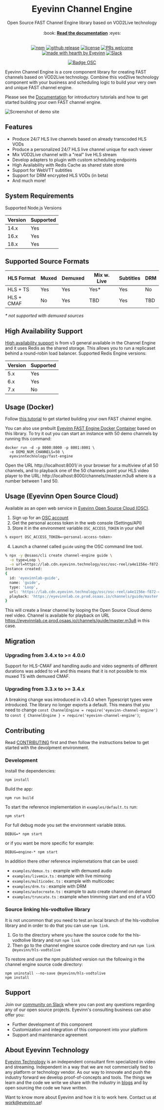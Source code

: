 <h1 align="center">
  Eyevinn Channel Engine
</h1>
<div align="center">
  Open Source FAST Channel Engine library based on VOD2Live technology
  <br/>
  <br/>
  :book: <b><a href="https://vod2live.docs.eyevinn.technology">Read the documentation</a></b> :eyes:
</div>

<div align="center">
  <br/>

  [![npm](https://img.shields.io/npm/v/eyevinn-channel-engine?style=flat-square)](https://www.npmjs.com/package/eyevinn-channel-engine)
  [![github release](https://img.shields.io/github/v/release/Eyevinn/channel-engine?style=flat-square)](https://github.com/Eyevinn/channel-engine/releases)
  [![license](https://img.shields.io/github/license/eyevinn/channel-engine.svg?style=flat-square)](LICENSE)
  [![PRs welcome](https://img.shields.io/badge/PRs-welcome-ff69b4.svg?style=flat-square)](https://github.com/eyevinn/channel-engine/issues?q=is%3Aissue+is%3Aopen+label%3A%22help+wanted%22)
  [![made with hearth by Eyevinn](https://img.shields.io/badge/made%20with%20%E2%99%A5%20by-Eyevinn-59cbe8.svg?style=flat-square)](https://github.com/eyevinn)
  [![Slack](http://slack.streamingtech.se/badge.svg)](http://slack.streamingtech.se)


</div>
<div align="center">

[![Badge OSC](https://img.shields.io/badge/Evaluate-24243B?style=for-the-badge&logo=data:image/svg+xml;base64,PHN2ZyB3aWR0aD0iMjQiIGhlaWdodD0iMjQiIHZpZXdCb3g9IjAgMCAyNCAyNCIgZmlsbD0ibm9uZSIgeG1sbnM9Imh0dHA6Ly93d3cudzMub3JnLzIwMDAvc3ZnIj4KPGNpcmNsZSBjeD0iMTIiIGN5PSIxMiIgcj0iMTIiIGZpbGw9InVybCgjcGFpbnQwX2xpbmVhcl8yODIxXzMxNjcyKSIvPgo8Y2lyY2xlIGN4PSIxMiIgY3k9IjEyIiByPSI3IiBzdHJva2U9ImJsYWNrIiBzdHJva2Utd2lkdGg9IjIiLz4KPGRlZnM%2BCjxsaW5lYXJHcmFkaWVudCBpZD0icGFpbnQwX2xpbmVhcl8yODIxXzMxNjcyIiB4MT0iMTIiIHkxPSIwIiB4Mj0iMTIiIHkyPSIyNCIgZ3JhZGllbnRVbml0cz0idXNlclNwYWNlT25Vc2UiPgo8c3RvcCBzdG9wLWNvbG9yPSIjQzE4M0ZGIi8%2BCjxzdG9wIG9mZnNldD0iMSIgc3RvcC1jb2xvcj0iIzREQzlGRiIvPgo8L2xpbmVhckdyYWRpZW50Pgo8L2RlZnM%2BCjwvc3ZnPgo%3D)](https://app.osaas.io/browse/channel-engine)

</div>

Eyevinn Channel Engine is a core component library for creating FAST channels based on VOD2Live technology. Combine this vod2live technology component with your business and scheduling logic to build your very own and unique FAST channel engine. 

Please see the [Documentation](https://vod2live.docs.eyevinn.technology) for introductory tutorials and how to get started building your own FAST channel engine.

![Screenshot of demo site](docs/demosite.png)

## Features

- Produce 24/7 HLS live channels based on already transcoded HLS VODs
- Produce a personalized 24/7 HLS live channel unique for each viewer
- Mix VOD2Live channel with a "real" live HLS stream
- Develop adapters to plugin with custom scheduling endpoints
- High Availability with Redis Cache as shared state store
- Support for WebVTT subtitles
- Support for DRM encrypted HLS VODs (in beta)
- And much more!

## System Requirements

Supported Node.js Versions

| Version | Supported | 
| ------- | --------- |
| 14.x    | Yes       |
| 16.x    | Yes       |
| 18.x    | Yes       |

## Supported Source Formats

| HLS Format | Muxed | Demuxed | Mix w. Live | Subtitles | DRM |
| ---------- | ----- | ------- | ----------- | --------- | --- |
| HLS + TS   | Yes   | Yes     | Yes*        | Yes       | No  |
| HLS + CMAF | No    | Yes     | TBD         | Yes       | TBD |

*\* not supported with demuxed sources*

## High Availability Support

[High availability support](https://vod2live.docs.eyevinn.technology/usage-guide.html#high-availability) is from v3 general available in the Channel Engine and it uses Redis as the shared storage. This allows you to run a replicaset behind a round-robin load balancer. Supported Redis Engine versions:

| Version | Supported | 
| ------- | --------- |
| 5.x     | Yes       |
| 6.x     | Yes       |
| 7.x    | No        |

## Usage (Docker)

Follow [this tutorial](https://vod2live.docs.eyevinn.technology/getting-started.html) to get started building your own FAST channel engine.

You can also use prebuilt [Eyevinn FAST Engine Docker Container](https://github.com/Eyevinn/docker-fast) based on this library. To try it out you can start an instance with 50 demo channels by running this command:

```
docker run -d -p 8000:8000 -p 8001:8001 \
  -e DEMO_NUM_CHANNELS=50 \
  eyevinntechnology/fast-engine
```

Open the URL http://localhost:8001/ in your browser for a multiview of all 50 channels, and to playback one of the 50 channels point your HLS video player to the URL: http://localhost:8000/channels/<N>/master.m3u8 where <N> is a number between 1 and 50.

## Usage (Eyevinn Open Source Cloud)

Available as an open web service in [Eyevinn Open Source Cloud (OSC)](https://www.osaas.io).

1. Sign up for an [OSC account](https://www.osaas.io)
2. Get the personal access token in the web console (Settings/API)
3. Store it in the environment variable `OSC_ACCESS_TOKEN` in your shell

```bash
% export OSC_ACCESS_TOKEN=<personal-access-token>
```

4. Launch a channel called `guide` using the OSC command line tool.

```bash
% npx -y @osaas/cli create channel-engine guide \
  -o type=Loop \
  -o url=https://lab.cdn.eyevinn.technology/osc/osc-reel/a4e1156e-f872-455f-9f1f-be73b5effba8/index.m3u8
Instance created:
{
  id: 'eyevinnlab-guide',
  name: 'guide',
  type: 'Loop',
  url: 'https://lab.cdn.eyevinn.technology/osc/osc-reel/a4e1156e-f872-455f-9f1f-be73b5effba8/index.m3u8',
  playback: 'https://eyevinnlab.ce.prod.osaas.io/channels/guide/master.m3u8'
}  
```

This will create a linear channel by looping the Open Source Cloud demo reel video. Channel is available for playback on URL https://eyevinnlab.ce.prod.osaas.io/channels/guide/master.m3u8 in this case.

## Migration

### Upgrading from 3.4.x to >= 4.0.0

Support for HLS-CMAF and handling audio and video segments of different durations was added to v4
and this means that it is not possible to mix muxed TS with demuxed CMAF.

### Upgrading from 3.3.x to >= 3.4.x

A breaking change was introduced in v3.4.0 when Typescript types were introduced. The library no longer exports a default. This means that you need to change `const ChannelEngine = require('eyevinn-channel-engine')` to `const { ChannelEngine } = require('eyevinn-channel-engine')`;

## Contributing

Read [CONTRIBUTING](CONTRIBUTING.md) first and then follow the instructions below to get started with the devolpment environment.

### Development

Install the dependencies:

```
npm install
```

Build the app:

```
npm run build
```

To start the reference implementation in `examples/default.ts` run:

```
npm start
```

For full debug mode you set the environment variable `DEBUG`.

```
DEBUG=* npm start
```

or if you want be more specific for example:

```
DEBUG=engine-* npm start
```

In addition there other reference implemetations that can be used:
- `examples/demux.ts` : example with demuxed audio
- `examples/livemix.ts` : example with live mimxing
- `examples/multicodec.ts` : example with multicodec
- `examples/drm.ts` : example with DRM
- `examples/autocreate.ts` : example to auto create channel on demand
- `examples/truncate.ts` : example when trimming start and end of a VOD

### Source linking hls-vodtolive library

It is not uncommon that you need to test an local branch of the hls-vodtolive library and in order to do that you can use `npm link`.

1. Go to the directory where you have the source code for the hls-vodtolive library and run `npm link`
2. Then go to the channel engine source code directory and run `npm link @eyevinn/hls-vodtolive`

To restore and use the npm published version run the following in the channel engine source code directory:

```
npm uninstall --no-save @eyevinn/hls-vodtolive
npm install
```

## Support

Join our [community on Slack](http://slack.streamingtech.se) where you can post any questions regarding any of our open source projects. Eyevinn's consulting business can also offer you:

- Further development of this component
- Customization and integration of this component into your platform
- Support and maintenance agreement

## About Eyevinn Technology

[Eyevinn Technology](https://www.eyevinntechnology.se) is an independent consultant firm specialized in video and streaming. Independent in a way that we are not commercially tied to any platform or technology vendor. As our way to innovate and push the industry forward we develop proof-of-concepts and tools. The things we learn and the code we write we share with the industry in [blogs](https://dev.to/video) and by open sourcing the code we have written.

Want to know more about Eyevinn and how it is to work here. Contact us at work@eyevinn.se!

